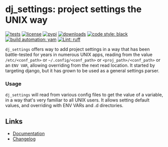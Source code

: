 # dj_settings: project settings the UNIX way

[![tests][test_badge]][test_url]
[![license][licence_badge]][licence_url]
[![pypi][pypi_badge]][pypi_url]
[![downloads][pepy_badge]][pepy_url]
[![code style: black][black_badge]][black_url]
[![build automation: yam][yam_badge]][yam_url]
[![Lint: ruff][ruff_badge]][ruff_url]

`dj_settings` offers way to add project settings in a way that has been battle-tested for years
in numerous UNIX apps, reading from the value `/etc/<conf_path>` or `~/.config/<conf_path>` or
`<proj_path>/<conf_path>` or an `ENV VAR`, allowing overriding from the next read location.
It started by targeting django, but it has grown to be used as a general settings parser.

### Usage

`dj_settings` will read from various config files to get the value of a variable, in a way
that's very familiar to all UNIX users. It allows setting default values, and overriding
with ENV VARs and .d directories.

## Links

- [Documentation]
- [Changelog]

[test_badge]: https://github.com/spapanik/dj_settings/actions/workflows/tests.yml/badge.svg
[test_url]: https://github.com/spapanik/dj_settings/actions/workflows/tests.yml
[licence_badge]: https://img.shields.io/badge/license-LGPL_v3-blue.svg
[licence_url]: https://github.com/spapanik/dj_settings/blob/main/docs/LICENSE.md
[pypi_badge]: https://img.shields.io/pypi/v/dj_settings
[pypi_url]: https://pypi.org/project/dj_settings
[pepy_badge]: https://pepy.tech/badge/dj_settings
[pepy_url]: https://pepy.tech/project/dj_settings
[black_badge]: https://img.shields.io/badge/code_style-black-000000.svg
[black_url]: https://github.com/psf/black
[yam_badge]: https://img.shields.io/badge/build_automation-yamk-success
[yam_url]: https://github.com/spapanik/dj_settings
[ruff_badge]: https://img.shields.io/endpoint?url=https://raw.githubusercontent.com/charliermarsh/ruff/main/assets/badge/v1.json
[ruff_url]: https://github.com/charliermarsh/ruff
[Documentation]: https://dj-settings.readthedocs.io/en/stable/
[Changelog]: https://github.com/spapanik/dj_settings/blob/main/docs/CHANGELOG.md

